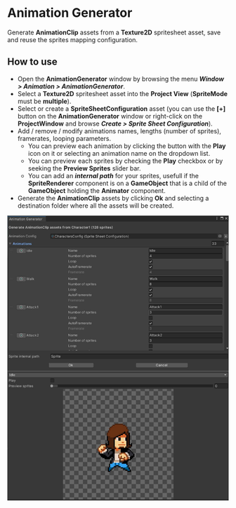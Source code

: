 # Animation Generator

Generate **AnimationClip** assets from a **Texture2D** spritesheet asset, save and reuse the sprites mapping configuration.

## How to use

- Open the **AnimationGenerator** window by browsing the menu ***Window > Animation > AnimationGenerator***.
- Select a **Texture2D** spritesheet asset into the **Project View** (**SpriteMode** must be **multiple**).
- Select or create a **SpriteSheetConfiguration** asset (you can use the **[+]** button on the **AnimationGenerator** window or right-click on the **ProjectWindow** and browse ***Create > Sprite Sheet Configuration***).
- Add / remove / modify animations names, lengths (number of sprites), framerates, looping parameters.
  - You can preview each animation by clicking the button with the **Play** icon on it or selecting an animation name on the dropdown list.
  - You can preview each sprites by checking the **Play** checkbox or by seeking the **Preview Sprites** slider bar.
  - You can add an ***internal path*** for your sprites, usefull if the **SpriteRenderer** component is on a **GameObject** that is a child of the **GameObject** holding the **Animator** component.
- Generate the **AnimationClip** assets by clicking **Ok** and selecting a destination folder where all the assets will be created.

![](img/AnimationGeneratorWindowPreview.jpg)
